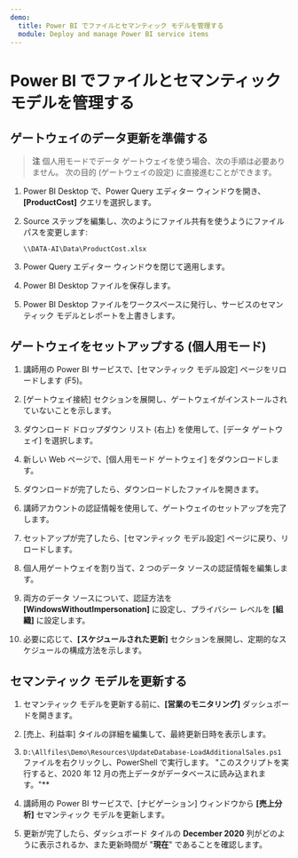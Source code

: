 ```yaml
---
demo:
  title: Power BI でファイルとセマンティック モデルを管理する
  module: Deploy and manage Power BI service items
---
```

# Power BI でファイルとセマンティック モデルを管理する

## ゲートウェイのデータ更新を準備する

> **注** 個人用モードでデータ ゲートウェイを使う場合、次の手順は必要ありません。 次の目的 (ゲートウェイの設定) に直接進むことができます。

1. Power BI Desktop で、Power Query エディター ウィンドウを開き、**[ProductCost]** クエリを選択します。

1. Source ステップを編集し、次のようにファイル共有を使うようにファイル パスを変更します:

    `\\DATA-AI\Data\ProductCost.xlsx`

1. Power Query エディター ウィンドウを閉じて適用します。

1. Power BI Desktop ファイルを保存します。

1. Power BI Desktop ファイルをワークスペースに発行し、サービスのセマンティック モデルとレポートを上書きします。

## ゲートウェイをセットアップする (個人用モード)

1. 講師用の Power BI サービスで、[セマンティック モデル設定] ページをリロードします (F5)。

1. [ゲートウェイ接続] セクションを展開し、ゲートウェイがインストールされていないことを示します。

1. ダウンロード ドロップダウン リスト (右上) を使用して、[データ ゲートウェイ] を選択します。

1. 新しい Web ページで、[個人用モード ゲートウェイ] をダウンロードします。

1. ダウンロードが完了したら、ダウンロードしたファイルを開きます。

1. 講師アカウントの認証情報を使用して、ゲートウェイのセットアップを完了します。

1. セットアップが完了したら、[セマンティック モデル設定] ページに戻り、リロードします。

1. 個人用ゲートウェイを割り当て、2 つのデータ ソースの認証情報を編集します。

1. 両方のデータ ソースについて、認証方法を **[WindowsWithoutImpersonation]** に設定し、プライバシー レベルを **[組織]** に設定します。

1. 必要に応じて、**[スケジュールされた更新]** セクションを展開し、定期的なスケジュールの構成方法を示します。

## セマンティック モデルを更新する

1. セマンティック モデルを更新する前に、**[営業のモニタリング]** ダッシュボードを開きます。

1. [売上、利益率] タイルの詳細を編集して、最終更新日時を表示します。

1. `D:\Allfiles\Demo\Resources\UpdateDatabase-LoadAdditionalSales.ps1` ファイルを右クリックし、PowerShell で実行します。 "このスクリプトを実行すると、2020 年 12 月の売上データがデータベースに読み込まれます。"**

1. 講師用の Power BI サービスで、[ナビゲーション] ウィンドウから **[売上分析]** セマンティック モデルを更新します。

1. 更新が完了したら、ダッシュボード タイルの **December 2020** 列がどのように表示されるか、また更新時間が "**現在**" であることを確認します。
